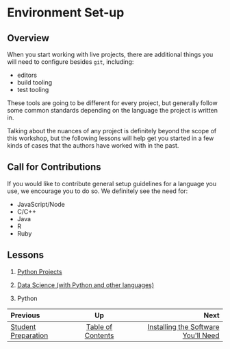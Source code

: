 <!-- begin auto-generated title section -->
# Environment Set-up
<!-- end auto-generated section -->


## Overview

When you start working with live projects, there are additional things you will need to configure besides `git`, including:

* editors
* build tooling
* test tooling

These tools are going to be different for every project, but generally follow some common standards depending on the language the project is written in.

Talking about the nuances of any project is definitely beyond the scope of this workshop, but the following lessons will help get you started in a few kinds of cases that the authors have worked with in the past.

## Call for Contributions

If you would like to contribute general setup guidelines for a language you use, we encourage you to do so. We definitely see the need for:

* JavaScript/Node
* C/C++
* Java
* R
* Ruby

## Lessons

1. [Python Projects](./setup_python.md)
1. [Data Science (with Python and other languages)](./setup_data_science.md)

1. Python

<!-- begin auto-generated nav-links section -->
| Previous | Up | Next |
|:---------|:---:|-----:|
| [Student Preparation](./prereq_student.md) | [Table of Contents](./README.md) | [Installing the Software You'll Need](./installing_tools.md) |
<!-- end auto-generated section -->

